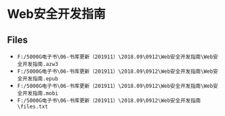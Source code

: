# Web安全开发指南

## Files

- `F:/5000G电子书\06-书库更新（201911）\2018.09\0912\Web安全开发指南\Web安全开发指南.azw3`
- `F:/5000G电子书\06-书库更新（201911）\2018.09\0912\Web安全开发指南\Web安全开发指南.epub`
- `F:/5000G电子书\06-书库更新（201911）\2018.09\0912\Web安全开发指南\Web安全开发指南.mobi`
- `F:/5000G电子书\06-书库更新（201911）\2018.09\0912\Web安全开发指南\files.txt`
